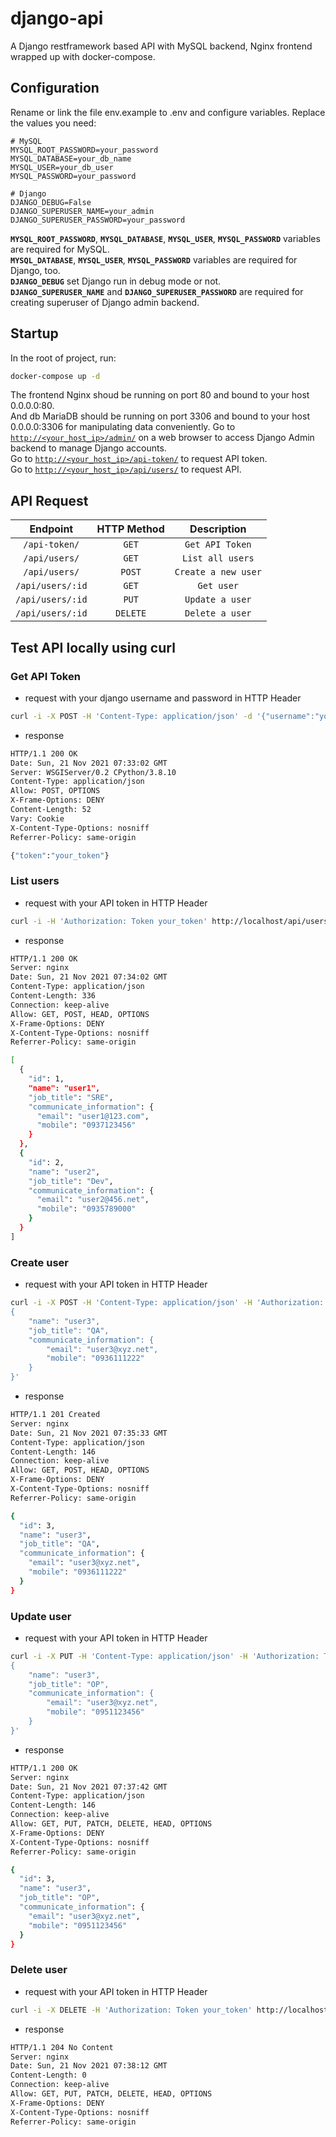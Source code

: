 # django-api
A Django restframework based API with MySQL backend, Nginx frontend wrapped up with docker-compose.

## Configuration
Rename or link the file env.example to .env and configure variables. Replace the values you need:
```
# MySQL
MYSQL_ROOT_PASSWORD=your_password
MYSQL_DATABASE=your_db_name
MYSQL_USER=your_db_user
MYSQL_PASSWORD=your_password

# Django
DJANGO_DEBUG=False
DJANGO_SUPERUSER_NAME=your_admin
DJANGO_SUPERUSER_PASSWORD=your_password
```
**`MYSQL_ROOT_PASSWORD`**, **`MYSQL_DATABASE`**, **`MYSQL_USER`**, **`MYSQL_PASSWORD`** variables are required for MySQL.  
**`MYSQL_DATABASE`**, **`MYSQL_USER`**, **`MYSQL_PASSWORD`** variables are required for Django, too.  
**`DJANGO_DEBUG`** set Django run in debug mode or not.  
**`DJANGO_SUPERUSER_NAME`** and **`DJANGO_SUPERUSER_PASSWORD`** are required for creating superuser of Django admin backend.

## Startup
In the root of project, run:
```bash
docker-compose up -d
```
The frontend Nginx shoud be running on port 80 and bound to your host 0.0.0.0:80.  
And db MariaDB should be running on port 3306 and bound to your host 0.0.0.0:3306 for manipulating data conveniently.
Go to [`http://<your_host_ip>/admin/`](http://<your_host_ip>/admin/) on a web browser to access Django Admin backend to manage Django accounts.  
Go to [`http://<your_host_ip>/api-token/`](http://<your_host_ip>/api-token/) to request API token.  
Go to [`http://<your_host_ip>/api/users/`](http://<your_host_ip>/api/users/) to request API.

## API Request
| Endpoint                           | HTTP Method             | Description             |
| :--------------------------------: | :---------------------: | :---------------------: |
| `/api-token/`                      | `GET`                   | `Get API Token`         |
| `/api/users/`                      | `GET`                   | `List all users`        |
| `/api/users/`                      | `POST`                  | `Create a new user`     |
| `/api/users/:id`                   | `GET`                   | `Get user`              |
| `/api/users/:id`                   | `PUT`                   | `Update a user`         |
| `/api/users/:id`                   | `DELETE`                | `Delete a user`         |

## Test API locally using curl
### Get API Token
* request with your django username and password in HTTP Header
```bash
curl -i -X POST -H 'Content-Type: application/json' -d '{"username":"your_admin", "password":"your_password"}' http://localhost/api-token/
```

* response
```bash
HTTP/1.1 200 OK
Date: Sun, 21 Nov 2021 07:33:02 GMT
Server: WSGIServer/0.2 CPython/3.8.10
Content-Type: application/json
Allow: POST, OPTIONS
X-Frame-Options: DENY
Content-Length: 52
Vary: Cookie
X-Content-Type-Options: nosniff
Referrer-Policy: same-origin

{"token":"your_token"}
```

### List users   
* request with your API token in HTTP Header
```bash
curl -i -H 'Authorization: Token your_token' http://localhost/api/users/
```

* response
```bash
HTTP/1.1 200 OK
Server: nginx
Date: Sun, 21 Nov 2021 07:34:02 GMT
Content-Type: application/json
Content-Length: 336
Connection: keep-alive
Allow: GET, POST, HEAD, OPTIONS
X-Frame-Options: DENY
X-Content-Type-Options: nosniff
Referrer-Policy: same-origin

[
  {
    "id": 1,
    "name": "user1",
    "job_title": "SRE",
    "communicate_information": {
      "email": "user1@123.com",
      "mobile": "0937123456"
    }
  },
  {
    "id": 2,
    "name": "user2",
    "job_title": "Dev",
    "communicate_information": {
      "email": "user2@456.net",
      "mobile": "0935789000"
    }
  }
]
```

### Create user
* request with your API token in HTTP Header
```bash
curl -i -X POST -H 'Content-Type: application/json' -H 'Authorization: Token your_token' http://localhost/api/users/ -d '
{
    "name": "user3",
    "job_title": "QA",
    "communicate_information": {
        "email": "user3@xyz.net",
        "mobile": "0936111222"
    }
}'
```
* response
```bash
HTTP/1.1 201 Created
Server: nginx
Date: Sun, 21 Nov 2021 07:35:33 GMT
Content-Type: application/json
Content-Length: 146
Connection: keep-alive
Allow: GET, POST, HEAD, OPTIONS
X-Frame-Options: DENY
X-Content-Type-Options: nosniff
Referrer-Policy: same-origin

{
  "id": 3,
  "name": "user3",
  "job_title": "QA",
  "communicate_information": {
    "email": "user3@xyz.net",
    "mobile": "0936111222"
  }
}
```
### Update user
* request with your API token in HTTP Header
```bash
curl -i -X PUT -H 'Content-Type: application/json' -H 'Authorization: Token your_token' http://localhost/api/users/3/ -d '
{
    "name": "user3",
    "job_title": "OP",
    "communicate_information": {
        "email": "user3@xyz.net",
        "mobile": "0951123456"
    }
}'
```

* response
```bash
HTTP/1.1 200 OK
Server: nginx
Date: Sun, 21 Nov 2021 07:37:42 GMT
Content-Type: application/json
Content-Length: 146
Connection: keep-alive
Allow: GET, PUT, PATCH, DELETE, HEAD, OPTIONS
X-Frame-Options: DENY
X-Content-Type-Options: nosniff
Referrer-Policy: same-origin

{
  "id": 3,
  "name": "user3",
  "job_title": "OP",
  "communicate_information": {
    "email": "user3@xyz.net",
    "mobile": "0951123456"
  }
}
```
### Delete user
* request with your API token in HTTP Header
```bash
curl -i -X DELETE -H 'Authorization: Token your_token' http://localhost/api/users/3/
```
* response
```bash
HTTP/1.1 204 No Content
Server: nginx
Date: Sun, 21 Nov 2021 07:38:12 GMT
Content-Length: 0
Connection: keep-alive
Allow: GET, PUT, PATCH, DELETE, HEAD, OPTIONS
X-Frame-Options: DENY
X-Content-Type-Options: nosniff
Referrer-Policy: same-origin
```
